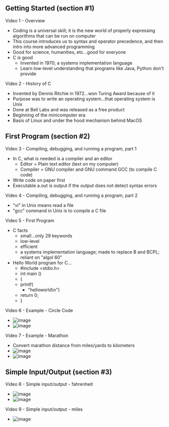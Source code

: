 ## Getting Started (section #1)

Video 1 - Overview
- Coding is a universal skill; it is the new world of properly expressing algorithms that can be run on computer
- This course introduces us to syntax and operator precedence, and then intro into more advanced programming
- Good for science, humanities, etc...good for everyone
- C is good
  - Invented in 1970; a systems implementation language
  - Learn low-level understanding that programs like Java, Python don't provide

Video 2 - History of C
- Invented by Dennis Ritchie in 1972...won Turing Award because of it
- Purpose was to write an operating system...that operating system is Unix
- Done at Bell Labs and was released as a free product
- Beginning of the minicomputer era
- Basis of Linux and under the hood mechanism behind MacOS

## First Program (section #2)

Video 3 - Compiling, debugging, and running a program, part 1
- In C, what is needed is a compiler and an editor
  - Editor = Plain text editor (text on my computer)
  - Compiler = GNU compiler and GNU command GCC (to compile C code)
- Write code on paper first
- Executable a.out is output if the output does not detect syntax errors

Video 4 - Compiling, debugging, and running a program, part 2
- "vi" in Unix means read a file
- "gcc" command in Unix is to compile a C file

Video 5 - First Program
- C facts
  - small...only 29 keywords
  - low-level
  - efficient
  - a systems implementation language; made to replace B and BCPL; reliant on "algol 60"
- Hello World program for C...
  - #include <stdio.h>
  - int main ()
  - {
  - printf(
    - "helloworld\n")
  - return 0;
  - }
 
Video 6 - Example - Circle Code
- ![image](https://github.com/user-attachments/assets/57d74888-7fe3-468a-89de-2fbe39013c97)
- ![image](https://github.com/user-attachments/assets/c3026068-8183-4366-85d6-c1f311c46fa4)

Video 7 - Example - Marathon
- Convert marathon distance from miles/yards to kilometers
- ![image](https://github.com/user-attachments/assets/1e3ad5bb-8d34-4b5e-83d7-df8e3cbf6455)
- ![image](https://github.com/user-attachments/assets/fda6bcea-df53-4c0a-ae0d-71d2bc589dac)

## Simple Input/Output (section #3)

Video 8 - Simple input/output - fahrenheit
- ![image](https://github.com/user-attachments/assets/0cfa34f5-74cf-457d-9f51-5f871105e32e)
- ![image](https://github.com/user-attachments/assets/e789fc14-e294-4726-9f7e-57cba0aa2d7c)

Video 9 - Simple input/output - miles
- ![image](https://github.com/user-attachments/assets/00f6d7f4-b4e8-41e3-b689-5d5cec371e9c)


